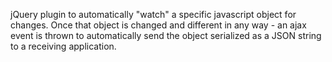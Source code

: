 jQuery plugin to automatically "watch" a specific javascript object for changes. Once that object is changed and different in any way - an ajax event is thrown to automatically send the object serialized as a JSON string to a receiving application.